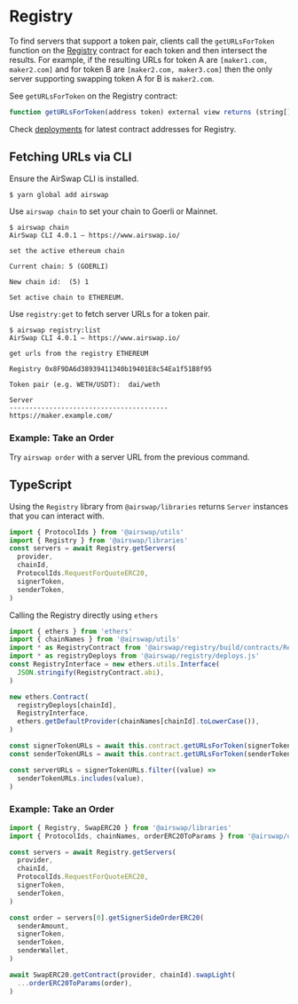 # Registry

To find servers that support a token pair, clients call the `getURLsForToken` function on the [Registry](deployments.md) contract for each token and then intersect the results. For example, if the resulting URLs for token A are `[maker1.com, maker2.com]` and for token B are `[maker2.com, maker3.com]` then the only server supporting swapping token A for B is `maker2.com`.

See `getURLsForToken` on the Registry contract:

```typescript
function getURLsForToken(address token) external view returns (string[] memory urls);
```

Check [deployments](deployments.md) for latest contract addresses for Registry.

## Fetching URLs via CLI

Ensure the AirSwap CLI is installed.

```
$ yarn global add airswap
```

Use `airswap chain` to set your chain to Goerli or Mainnet.

```
$ airswap chain
AirSwap CLI 4.0.1 — https://www.airswap.io/

set the active ethereum chain

Current chain: 5 (GOERLI)

New chain id:  (5) 1

Set active chain to ETHEREUM.
```

Use `registry:get` to fetch server URLs for a token pair.

```
$ airswap registry:list
AirSwap CLI 4.0.1 — https://www.airswap.io/

get urls from the registry ETHEREUM

Registry 0x8F9DA6d38939411340b19401E8c54Ea1f51B8f95

Token pair (e.g. WETH/USDT):  dai/weth

Server
----------------------------------------
https://maker.example.com/
```

### Example: Take an Order

Try `airswap order` with a server URL from the previous command.

## TypeScript

Using the `Registry` library from `@airswap/libraries` returns `Server` instances that you can interact with.

```typescript
import { ProtocolIds } from '@airswap/utils'
import { Registry } from '@airswap/libraries'
const servers = await Registry.getServers(
  provider,
  chainId,
  ProtocolIds.RequestForQuoteERC20,
  signerToken,
  senderToken,
)
```

Calling the Registry directly using `ethers`

```typescript
import { ethers } from 'ethers'
import { chainNames } from '@airswap/utils'
import * as RegistryContract from '@airswap/registry/build/contracts/Registry.sol/Registry.json'
import * as registryDeploys from '@airswap/registry/deploys.js'
const RegistryInterface = new ethers.utils.Interface(
  JSON.stringify(RegistryContract.abi),
)

new ethers.Contract(
  registryDeploys[chainId],
  RegistryInterface,
  ethers.getDefaultProvider(chainNames[chainId].toLowerCase()),
)

const signerTokenURLs = await this.contract.getURLsForToken(signerToken)
const senderTokenURLs = await this.contract.getURLsForToken(senderToken)

const serverURLs = signerTokenURLs.filter((value) =>
  senderTokenURLs.includes(value),
)
```

### Example: Take an Order

```typescript
import { Registry, SwapERC20 } from '@airswap/libraries'
import { ProtocolIds, chainNames, orderERC20ToParams } from '@airswap/utils'

const servers = await Registry.getServers(
  provider,
  chainId,
  ProtocolIds.RequestForQuoteERC20,
  signerToken,
  senderToken,
)

const order = servers[0].getSignerSideOrderERC20(
  senderAmount,
  signerToken,
  senderToken,
  senderWallet,
)

await SwapERC20.getContract(provider, chainId).swapLight(
  ...orderERC20ToParams(order),
)
```
